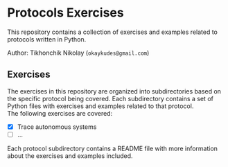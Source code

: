# Protocols Exercises

This repository contains a collection of exercises and examples related to protocols written in Python.  

Author: Tikhonchik Nikolay (`okaykudes@gmail.com`) 

## Exercises

The exercises in this repository are organized into subdirectories based on the specific protocol being covered. Each subdirectory contains a set of Python files with exercises and examples related to that protocol.  
The following exercises are covered:  

- [x] Trace autonomous systems
- [ ] ...

Each protocol subdirectory contains a README file with more information about the exercises and examples included.